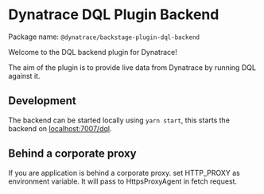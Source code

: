 # Dynatrace DQL Plugin Backend

Package name: `@dynatrace/backstage-plugin-dql-backend`

Welcome to the DQL backend plugin for Dynatrace!

The aim of the plugin is to provide live data from Dynatrace by running DQL
against it.

## Development

The backend can be started locally using `yarn start`, this starts the backend
on [localhost:7007/dql](http://localhost:7007/dql).

## Behind a corporate proxy

If you are application is behind a corporate proxy. set HTTP_PROXY as
environment variable. It will pass to HttpsProxyAgent in fetch request.
